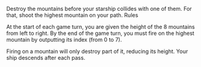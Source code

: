 Destroy the mountains before your starship collides with one of them. For that, shoot the highest mountain on your path.
 	Rules

At the start of each game turn, you are given the height of the 8 mountains from left to right.
By the end of the game turn, you must fire on the highest mountain by outputting its index (from 0 to 7).

Firing on a mountain will only destroy part of it, reducing its height. Your ship descends after each pass.  